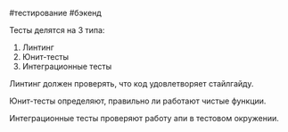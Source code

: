 #тестирование #бэкенд

Тесты делятся на 3 типа:
1. Линтинг
2. Юнит-тесты
3. Интеграционные тесты

Линтинг должен проверять, что код удовлетворяет стайлгайду.

Юнит-тесты определяют, правильно ли работают чистые функции.

Интеграционные тесты проверяют работу апи в тестовом окружении.